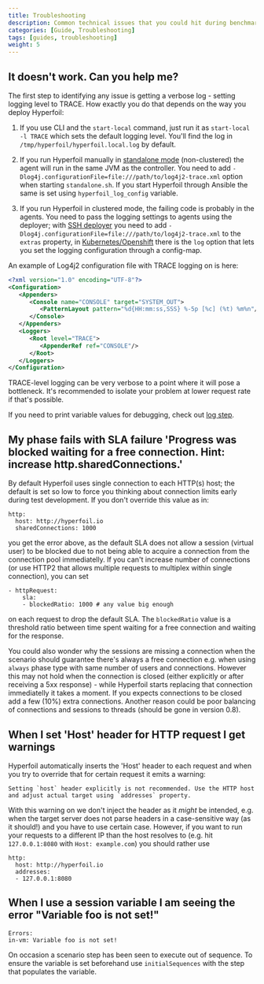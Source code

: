 ```yaml
---
title: Troubleshooting
description: Common technical issues that you could hit during benchmark development
categories: [Guide, Troubleshooting]
tags: [guides, troubleshooting]
weight: 5
---
```


## It doesn't work. Can you help me?

The first step to identifying any issue is getting a verbose log - setting logging level to TRACE. How exactly you do that depends on the way you deploy Hyperfoil:

1. If you use CLI and the `start-local` command, just run it as `start-local -l TRACE` which sets the default logging level. You'll find the log in `/tmp/hyperfoil/hyperfoil.local.log` by default.

2. If you run Hyperfoil manually in [standalone mode](/docs/user-guide/installation/start_manual/) (non-clustered) the agent will run in the same JVM as the controller. You need to add `-Dlog4j.configurationFile=file:///path/to/log4j2-trace.xml` option when starting `standalone.sh`. If you start Hyperfoil through Ansible the same is set using `hyperfoil_log_config` variable.

3. If you run Hyperfoil in clustered mode, the failing code is probably in the agents. You need to pass the logging settings to agents using the deployer; with [SSH deployer](/docs/user-guide/benchmark/agents/#ssh-deployer) you need to add `-Dlog4j.configurationFile=file:///path/to/log4j2-trace.xml` to the `extras` property, in [Kubernetes/Openshift](/docs/user-guide/benchmark/agents/#kubernetesopenshift-deployer) there is the `log` option that lets you set the logging configuration through a config-map.

An example of Log4j2 configuration file with TRACE logging on is here:

```xml
<?xml version="1.0" encoding="UTF-8"?>
<Configuration>
   <Appenders>
      <Console name="CONSOLE" target="SYSTEM_OUT">
         <PatternLayout pattern="%d{HH:mm:ss,SSS} %-5p [%c] (%t) %m%n"/>
      </Console>
   </Appenders>
   <Loggers>
      <Root level="TRACE">
         <AppenderRef ref="CONSOLE"/>
      </Root>
   </Loggers>
</Configuration>
```

TRACE-level logging can be very verbose to a point where it will pose a bottleneck. It's recommended to isolate your problem at lower request rate if that's possible.

If you need to print variable values for debugging, check out [log step](/docs/reference/steps/step_log).

## My phase fails with SLA failure 'Progress was blocked waiting for a free connection. Hint: increase http.sharedConnections.'

By default Hyperfoil uses single connection to each HTTP(s) host; the default is set so low to force you thinking about connection limits early during test development. If you don't override this value as in:

```
http:
  host: http://hyperfoil.io
  sharedConnections: 1000
```

you get the error above, as the default SLA does not allow a session (virtual user) to be blocked due to not being able to acquire a connection from the connection pool immediatelly. If you can't increase number of connections (or use HTTP2 that allows multiple requests to multiplex within single connection), you can set

```
- httpRequest:
    sla:
    - blockedRatio: 1000 # any value big enough
```

on each request to drop the default SLA. The `blockedRatio` value is a threshold ratio between time spent waiting for a free connection and waiting for the response.

You could also wonder why the sessions are missing a connection when the scenario should guarantee there's always a free connection e.g. when using `always` phase type with same number of users and connections. However this may not hold when the connection is closed (either explicitly or after receiving a 5xx response) - while Hyperfoil starts replacing that connection immediatelly it takes a moment. If you expects connections to be closed add a few (10%) extra connections. Another reason could be poor balancing of connections and sessions to threads (should be gone in version 0.8).

## When I set 'Host' header for HTTP request I get warnings

Hyperfoil automatically inserts the 'Host' header to each request and when you try to override that for certain request it emits a warning:

```
Setting `host` header explicitly is not recommended. Use the HTTP host and adjust actual target using `addresses` property.
```

With this warning on we don't inject the header as it *might* be intended, e.g. when the target server does not parse headers in a case-sensitive way (as it should!) and you have to use certain case. However, if you want to run your requests to a different IP than the host resolves to (e.g. hit `127.0.0.1:8080` with `Host: example.com`) you should rather use

```
http:
  host: http://hyperfoil.io
  addresses:
  - 127.0.0.1:8080
```

## When I use a session variable I am seeing the error "Variable foo is not set!"

```
Errors:
in-vm: Variable foo is not set!
```

 On occasion a scenario step has been seen to execute out of sequence. To ensure the variable is set beforehand use `initialSequences` with the step that populates the variable.
 